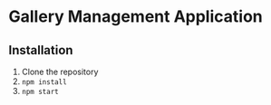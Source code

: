 # Gallery Management Application

## Installation

1) Clone the repository
2) `npm install`
3) `npm start`
